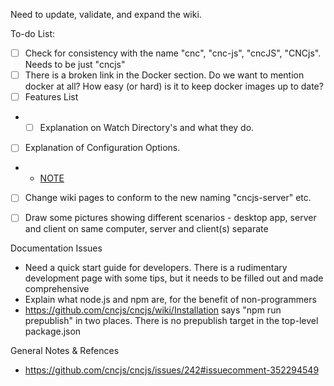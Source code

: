 Need to update, validate, and expand the wiki.

To-do List:
* [ ] Check for consistency with the name "cnc", "cnc-js", "cncJS", "CNCjs". Needs to be just "cncjs"
* [ ] There is a broken link in the Docker section.  Do we want to mention docker at all?  How easy (or hard) is it to keep docker images up to date?
* [ ] Features List 
* * [ ] Explanation on Watch Directory's and what they do. 
* [  ] Explanation of Configuration Options.
* * [NOTE](https://github.com/cncjs/cncjs/issues/242#issuecomment-352294549)
* [ ] Change wiki pages to conform to the new naming "cncjs-server" etc.
* [ ] Draw some pictures showing different scenarios - desktop app, server and client on same computer, server and client(s) separate


Documentation Issues
* Need a quick start guide for developers.  There is a rudimentary development page with some tips, but it needs to be filled out and made comprehensive
* Explain what node.js and npm are, for the benefit of non-programmers
* https://github.com/cncjs/cncjs/wiki/Installation says "npm run prepublish" in two places.  There is no prepublish target in the top-level package.json


General Notes & Refences
* https://github.com/cncjs/cncjs/issues/242#issuecomment-352294549